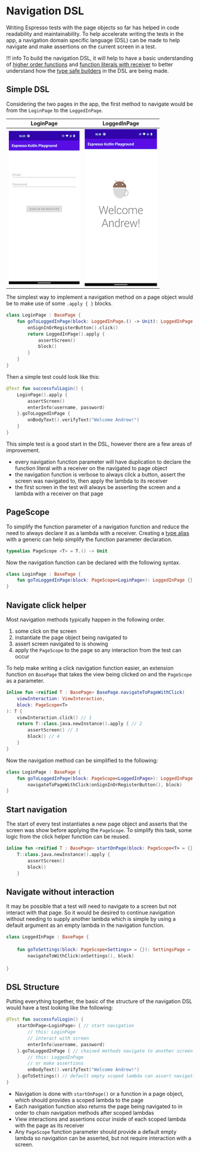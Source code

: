 # Navigation DSL 

Writing Espresso tests with the page objects so far has helped in code readability and maintainability. To help accelerate writing the tests in the app, a navigation domain specific language (DSL) can be made to help navigate and make assertions on the current screen in a test. 

!!! info 
    To build the navigation DSL, it will help to have a basic understanding of [higher order functions](https://kotlinlang.org/docs/lambdas.html#higher-order-functions) and [function literals with receiver](https://kotlinlang.org/docs/lambdas.html#function-literals-with-receiver) to better understand how the [type safe builders](https://kotlinlang.org/docs/type-safe-builders.html) in the DSL are being made. 

## Simple DSL 

Considering the two pages in the app, the first method to navigate would be from the `LoginPage` to the `LoggedInPage`. 

| LoginPage | LoggedInPage |
| ---------- | ------------ |
| ![](img/login-page.png) | ![](img/logged-in-page.png) |

The simplest way to implement a navigation method on a page object would be to make use of some `.apply { }` blocks. 

```kotlin
class LoginPage : BasePage {
    fun goToLoggedInPage(block: LoggedInPage.() -> Unit): LoggedInPage {
        onSignInOrRegisterButton().click()
        return LoggedInPage().apply {
            assertScreen()
            block()
        }
    }
}
```

Then a simple test could look like this: 

```kotlin
@Test fun successfulLogin() {
    LoginPage().apply { 
        assertScreen()
        enterInfo(username, password)
    }.goToLoggedInPage { 
        onBodyText().verifyText("Welcome Andrew!")
    }
}
```

This simple test is a good start in the DSL, however there are a few areas of improvement. 

* every navigation function parameter will have duplication to declare the function literal with a receiver on the navigated to page object
* the navigation function is verbose to always click a button, assert the screen was navigated to, then apply the lambda to its receiver
* the first screen in the test will always be asserting the screen and a lambda with a receiver on that page

## PageScope 

To simplify the function parameter of a navigation function and reduce the need to always declare it as a lambda with a receiver. Creating a [type alias](https://kotlinlang.org/docs/type-aliases.html) with a generic can help simplify the function parameter declaration. 

```kotlin
typealias PageScope <T> = T.() -> Unit
```

Now the navigation function can be declared with the following syntax. 

```kotlin
class LoginPage : BasePage {
    fun goToLoggedInPage(block: PageScope<LoginPage>): LoggedInPage {}
}
```

## Navigate click helper

Most navigation methods typically happen in the following order. 

1. some click on the screen 
2. instantiate the page object being navigated to 
3. assert screen navigated to is showing 
4. apply the `PageScope` to the page so any interaction from the test can occur

To help make writing a click navigation function easier, an extension function on `BasePage` that takes the view being clicked on and the `PageScope` as a parameter. 

```kotlin
inline fun <reified T : BasePage> BasePage.navigateToPageWithClick(
    viewInteraction: ViewInteraction,
    block: PageScope<T>
): T {
    viewInteraction.click() // 1
    return T::class.java.newInstance().apply { // 2
        assertScreen() // 3
        block() // 4
    }
}
```

Now the navigation method can be simplified to the following: 

```kotlin
class LoginPage : BasePage {
    fun goToLoggedInPage(block: PageScope<LoggedInPage>): LoggedInPage =
        navigateToPageWithClick(onSignInOrRegisterButton(), block)    
}
```

## Start navigation

The start of every test instantiates a new page object and asserts that the screen was show before applying the `PageScope`. To simplify this task, some logic from the click helper function can be reused. 

```kotlin
inline fun <reified T : BasePage> startOnPage(block: PageScope<T> = {}): T =
    T::class.java.newInstance().apply {
        assertScreen()
        block()
    }
```

## Navigate without interaction

It may be possible that a test will need to navigate to a screen but not interact with that page. So it would be desired to continue navigation without needing to supply another lambda which is simple by using a default argument as an empty lambda in the navigation function. 

```kotlin
class LoggedInPage : BasePage {

    fun goToSettings(block: PageScope<Settings> = {}): SettingsPage = 
        navigateToWithClick(onSettings(), block)

}
```

## DSL Structure

Putting everything together, the basic of the structure of the navigation DSL would have a test looking like the following: 

```kotlin
@Test fun successfulLogin() {
    startOnPage<LoginPage> { // start navigation 
        // this: LoginPage
        // interact with screen
        enterInfo(username, password)
    }.goToLoggedInPage { // chained methods navigate to another screen
        // this: LoggedInPage
        // or make assertions
        onBodyText().verifyText("Welcome Andrew!")
    }.goToSettings() // default empty scoped lambda can assert navigation to a screen but not interact
}
```

* Navigation is done with `startOnPage()` or a function in a page object, which should provides a scoped lambda to the page
* Each navigation function also returns the page being navigated to in order to chain navigation methods after scoped lambdas
* View interactions and assertions occur inside of each scoped lambda with the page as its receiver
* Any `PageScope` function parameter should provide a default empty lambda so navigation can be asserted, but not require interaction with a screen. 
